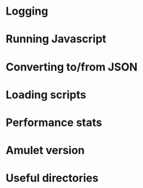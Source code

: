 
# Logging

# Running Javascript

# Converting to/from JSON

# Loading scripts

# Performance stats

# Amulet version

# Useful directories
